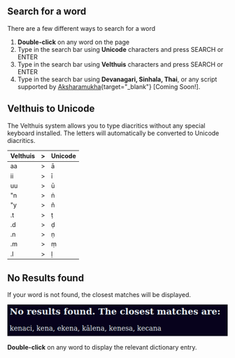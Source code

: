## Search for a word

There are a few different ways to search for a word

1. **Double-click** on any word on the page
2. Type in the search bar using **Unicode** characters and press SEARCH or ENTER
3. Type in the search bar using **Velthuis** characters and press SEARCH or ENTER
4. Type in the search bar using **Devanagari, Sinhala, Thai**, or any script supported by [Aksharamukha](https://www.aksharamukha.com/converter){target="_blank"} [Coming Soon!].

## Velthuis to Unicode
The Velthuis system allows you to type diacritics without any special keyboard installed. The letters will automatically be converted to Unicode diacritics.

|Velthuis|>|Unicode|
|----|---|---|
| aa | > | ā |
| ii | > | ī |
| uu | > | ū |
| "n | > | ṅ |
| "y | > | ñ |  
| .t | > | ṭ |
| .d | > | ḍ |
| .n | > | ṇ |
| .m | > | ṃ |
| .l | > | ḷ |

## No Results found

If your word is not found, the closest matches will be displayed.

![no results found](../pics/dpdict.net/dpdict_no_results_found.png)

**Double-click** on any word to display the relevant dictionary entry. 
